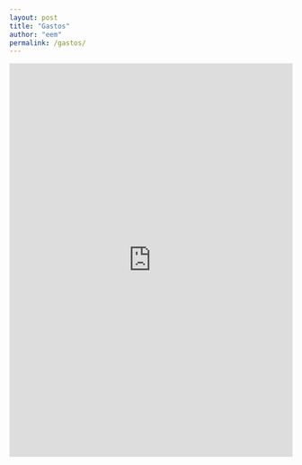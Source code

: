 ```yaml
---
layout: post
title: "Gastos"
author: "eem"
permalink: /gastos/
---
```





<iframe id="spend_form" src="https://chilipepper.io/form/melting-green-jalapeno-799d3e44-fd72-481b-bd91-7928af0cf36c" style="border: none; width: 100%; height: 700px" frameborder="0"></iframe>


